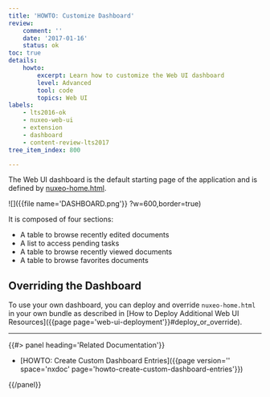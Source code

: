 ```yaml
---
title: 'HOWTO: Customize Dashboard'
review:
    comment: ''
    date: '2017-01-16'
    status: ok
toc: true
details:
    howto:
        excerpt: Learn how to customize the Web UI dashboard
        level: Advanced
        tool: code
        topics: Web UI
labels:
    - lts2016-ok
    - nuxeo-web-ui
    - extension
    - dashboard
    - content-review-lts2017
tree_item_index: 800

---
```


The Web UI dashboard is the default starting page of the application and is defined by [nuxeo-home.html](https://github.com/nuxeo/nuxeo-web-ui/blob/1.0/elements/nuxeo-home.html).

![]({{file name='DASHBOARD.png'}} ?w=600,border=true)

It is composed of four sections:
 - A table to browse recently edited documents
 - A list to access pending tasks
 - A table to browse recently viewed documents
 - A table to browse favorites documents

## Overriding the Dashboard

To use your own dashboard, you can deploy and override `nuxeo-home.html` in your own bundle as described in [How to Deploy Additional Web UI Resources]({{page page='web-ui-deployment'}}#deploy_or_override).


* * *

<div class="row" data-equalizer data-equalize-on="medium"><div class="column medium-6">{{#> panel heading='Related Documentation'}}

- [HOWTO: Create Custom Dashboard Entries]({{page version='' space='nxdoc' page='howto-create-custom-dashboard-entries'}})

{{/panel}}</div><div class="column medium-6">
</div></div>
